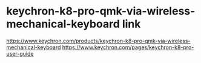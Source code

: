 # keychron-k8-pro-qmk-via-wireless-mechanical-keyboard link
https://www.keychron.com/products/keychron-k8-pro-qmk-via-wireless-mechanical-keyboard
https://www.keychron.com/pages/keychron-k8-pro-user-guide
